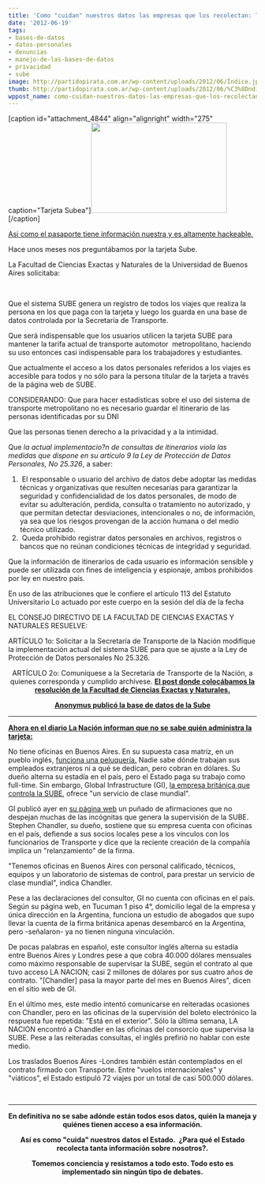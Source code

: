 ```yaml
---
title: 'Como "cuidan" nuestros datos las empresas que los recolectan: Tarjeta Sube'
date: '2012-06-19'
tags:
- bases-de-datos
- datos-personales
- denuncias
- manejo-de-las-bases-de-datos
- privacidad
- sube
image: http://partidopirata.com.ar/wp-content/uploads/2012/06/Índice.jpeg
thumb: http://partidopirata.com.ar/wp-content/uploads/2012/06/%C3%8Dndice-150x150.jpeg
wppost_name: como-cuidan-nuestros-datos-las-empresas-que-los-recolectan-tarjeta-sube
---
```


[caption id="attachment_4844" align="alignright" width="275" caption="Tarjeta Subea"]<a href="http://partidopirata.com.ar/wp-content/uploads/2012/06/Índice.jpeg"><img class="size-full wp-image-4844" title="Tarjeta Sube" src="http://partidopirata.com.ar/wp-content/uploads/2012/06/Índice.jpeg" alt="" width="275" height="183" /></a>[/caption]

<a href="http://partidopirata.com.ar/4816/el-fetiche-tecnologico-ataca-de-nuevo-ahora-con-400-x-pasaporte-todos-vigilados">Asi como el pasaporte tiene información nuestra y es altamente hackeable.</a>

Hace unos meses nos preguntábamos por la tarjeta Sube.

La Facultad de Ciencias Exactas y Naturales de la Universidad de Buenos Aires solicitaba:

&nbsp;

Que el sistema SUBE genera un registro de todos los viajes que realiza la persona en los que paga con la tarjeta y luego los guarda en una base de datos controlada por la Secretaría de Transporte.

Que será indispensable que los usuarios utilicen la tarjeta SUBE para mantener la tarifa actual de transporte automotor  metropolitano, haciendo su uso entonces casi indispensable para los trabajadores y estudiantes.

Que actualmente el acceso a los datos personales referidos a los viajes es accesible para todos y no sólo para la persona titular de la tarjeta a través de la página web de SUBE.

CONSIDERANDO:
Que para hacer estadísticas sobre el uso del sistema de transporte metropolitano no es necesario guardar el itinerario de las personas
identificadas por su DNI

Que las personas tienen derecho a la privacidad y a la intimidad.

Que *la actual implementacio?n de consultas de itinerarios viola las medidas que dispone en su artículo 9 la Ley de Protección de Datos Personales, No 25.326*, a saber:
<ol>
	<li> El responsable o usuario del archivo de datos debe adoptar las medidas técnicas y organizativas que resulten necesarias para garantizar la seguridad y confidencialidad de los datos personales, de modo de evitar su adulteración, perdida, consulta o tratamiento no autorizado, y que permitan detectar desviaciones, intencionales o no, de información, ya sea que los riesgos provengan de la acción humana o del medio técnico utilizado.</li>
	<li> Queda prohibido registrar datos personales en archivos, registros o bancos que no reúnan condiciones técnicas de integridad y seguridad.</li>
</ol>
Que la información de itinerarios de cada usuario es información sensible y puede ser utilizada con fines de inteligencia y espionaje, ambos prohibidos por ley en nuestro país.

En uso de las atribuciones que le confiere el artículo 113 del Estatuto Universitario Lo actuado por este cuerpo en la sesión del día de la fecha

EL CONSEJO DIRECTIVO DE LA FACULTAD DE CIENCIAS EXACTAS Y NATURALES RESUELVE:

ARTÍCULO 1o: Solicitar a la Secretaría de Transporte de la Nación modifique la implementación actual del sistema SUBE para que se ajuste a la Ley de Protección de Datos personales No 25.326.
<p style="text-align: center;">ARTÍCULO 2o: Comuníquese a la Secretaría de Transporte de la Nación, a quienes corresponda y cumplido archívese.
<strong><a href="http://partidopirata.com.ar/3674/resolucion-de-la-facultad-de-ciencias-exactas-y-naturales-de-la-universidad-de-buenos-aires-sobre-las-tarjetas-sube">El post donde colocábamos la resolución de la Facultad de Ciencias Exactas y Naturales.</a></strong></p>
<p style="text-align: center;"><strong><a href="http://partidopirata.com.ar/2976/anonymous-publica-base-de-datos-de-sube">Anonymus publicó la base de datos de la Sube</a></strong></p>


<hr />

<strong><a href="http://www.lanacion.com.ar/1483217-control-de-la-sube-la-firma-inglesa-dice-que-brinda-un-servicio-de-clase-mundial">Ahora en el diario La Nación informan que no se sabe quién administra la tarjeta:</a></strong>

No tiene oficinas en Buenos Aires. En su supuesta casa matriz, en un pueblo inglés, <a href="http://www.lanacion.com.ar/1483077-la-empresa-que-controla-la-sube-tampoco-tiene-oficina-en-inglaterra" target="_blank">funciona una peluquería.</a> Nadie sabe dónde trabajan sus empleados extranjeros ni a qué se dedican, pero cobran en dólares. Su dueño alterna su estadía en el país, pero el Estado paga su trabajo como full-time. Sin embargo, Global Infrastructure (GI), <a href="http://www.lanacion.com.ar/1480087-una-empresa-inglesa-controla-la-sube-desde-las-sombras" target="_blank">la empresa británica que controla la SUBE</a>, ofrece "un servicio de clase mundial".

GI publicó ayer en <a href="http://g-i-group.com/home/?page_id=89" target="_blank">su página web</a> un puñado de afirmaciones que no despejan muchas de las incógnitas que genera la supervisión de la SUBE. Stephen Chandler, su dueño, sostiene que su empresa cuenta con oficinas en el país, defiende a sus socios locales pese a los vínculos con los funcionarios de Transporte y dice que la reciente creación de la compañía implica un "relanzamiento" de la firma.

"Tenemos oficinas en Buenos Aires con personal calificado, técnicos, equipos y un laboratorio de sistemas de control, para prestar un servicio de clase mundial", indica Chandler.

Pese a las declaraciones del consultor, GI no cuenta con oficinas en el país. Según su página web, en Tucuman 1 piso 4°, domicilio legal de la empresa y única dirección en la Argentina, funciona un estudio de abogados que supo llevar la cuenta de la firma británica apenas desembarcó en la Argentina, pero -señalaron- ya no tienen ninguna vinculación.

De pocas palabras en español, este consultor inglés alterna su estadía entre Buenos Aires y Londres pese a que cobra 40.000 dólares mensuales como máximo responsable de supervisar la SUBE, según el contrato al que tuvo acceso LA NACION; casi 2 millones de dólares por sus cuatro años de contrato. "[Chandler] pasa la mayor parte del mes en Buenos Aires", dicen en el sitio web de GI.

En el último mes, este medio intentó comunicarse en reiteradas ocasiones con Chandler, pero en las oficinas de la supervisión del boleto electrónico la respuesta fue repetida: "Está en el exterior". Sólo la última semana, LA NACION encontró a Chandler en las oficinas del consorcio que supervisa la SUBE. Pese a las reiteradas consultas, el inglés prefirió no hablar con este medio.

Los traslados Buenos Aires -Londres también están contemplados en el contrato firmado con Transporte. Entre "vuelos internacionales" y "viáticos", el Estado estipuló 72 viajes por un total de casi 500.000 dólares.

&nbsp;

<hr />
<p style="text-align: center;"><strong>En definitiva no se sabe adónde están todos esos datos, quién la maneja y quiénes tienen acceso a esa información.</strong></p>
<p style="text-align: center;"><strong>Así es como "cuida" nuestros datos el Estado.  ¿Para qué el Estado recolecta tanta información sobre nosotros?.</strong></p>
<p style="text-align: center;"><strong>Tomemos conciencia y resistamos a todo esto. Todo esto es implementado sin ningún tipo de debates.</strong></p>
